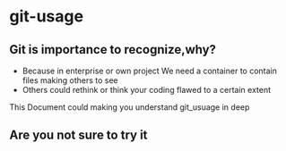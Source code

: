 # git-usage

## Git is importance to recognize,why?
* Because in enterprise or own project We need a container to contain files making others to see
* Others could rethink or think your coding flawed to a certain extent

This Document could making you understand git_usuage in deep

## Are you not sure to try it
